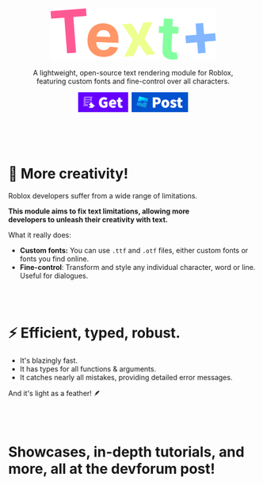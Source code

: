 <div align="center">

<img src="./Logo.png"></img>

A lightweight, open-source text rendering module for Roblox,<br>
featuring custom fonts and fine-control over all characters.

[<img src="https://raw.githubusercontent.com/AlexanderLindholt/LinkButtons/refs/heads/main/Module%20button.png"></img>](https://create.roblox.com/store/asset/138658986432597) [<img src="https://raw.githubusercontent.com/AlexanderLindholt/LinkButtons/refs/heads/main/Devforum%20button.png"></img>](https://devforum.roblox.com/t/text%EF%BD%9Ccustom-fonts-fine-control/3521684)
</div>
<br>
​<br>
<br>

# 🎨 More creativity!
Roblox developers suffer from a wide range of limitations.

**This module aims to fix text limitations, allowing more<br>
developers to unleash their creativity with text.**

What it really does:
- **Custom fonts:** You can use `.ttf` and `.otf` files, either custom fonts or fonts you find online.
- **Fine-control**: Transform and style any individual character, word or line. Useful for dialogues.
<br>
<br>

# ⚡ Efficient, typed, robust.
- It's blazingly fast.
- It has types for all functions & arguments.
- It catches nearly all mistakes, providing detailed error messages.

And it's light as a feather! 🪶

<br>
<br>

# Showcases, in-depth tutorials, and more, all at the devforum post!
